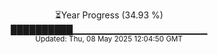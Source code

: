 <p align="center">
⏳Year Progress (34.93 %)<br>
██████████▁▁▁▁▁▁▁▁▁▁▁▁▁▁▁▁▁▁▁▁ <br>
<sub>Updated: Thu, 08 May 2025 12:04:50 GMT</sub>
</p>

